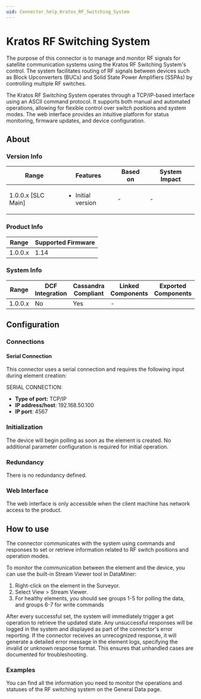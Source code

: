 ```yaml
---
uid: Connector_help_Kratos_RF_Switching_System
---
```


# Kratos RF Switching System

The purpose of this connector is to manage and monitor RF signals for satellite communication systems using the Kratos RF Switching System's control. The system facilitates routing of RF signals between devices such as Block Upconverters (BUCs) and Solid State Power Amplifiers (SSPAs) by controlling multiple RF switches.

The Kratos RF Switching System operates through a TCP/IP-based interface using an ASCII command protocol. It supports both manual and automated operations, allowing for flexible control over switch positions and system modes. The web interface provides an intuitive platform for status monitoring, firmware updates, and device configuration.

## About

### Version Info

| Range              | Features                          | Based on | System Impact |
| ------------------ | --------------------------------- | -------- | ------------- |
| 1.0.0.x [SLC Main] | <ul><li>Initial version</li></ul> | -        | -             |

### Product Info

| Range   | Supported Firmware |
| ------- | ------------------ |
| 1.0.0.x | 1.14               |

### System Info

| Range   | DCF Integration | Cassandra Compliant | Linked Components | Exported Components |
| ------- | --------------- | ------------------- | ----------------- | ------------------- |
| 1.0.0.x | No              | Yes                 | -                 |                     |

## Configuration

### Connections

#### Serial Connection

This connector uses a serial connection and requires the following input during element creation:

SERIAL CONNECTION:

- **Type of port:** TCP/IP
- **IP address/host**: 192.168.50.100
- **IP port**: 4567

### Initialization

The device will begin polling as soon as the element is created. No additional parameter configuration is required for initial operation.

### Redundancy

There is no redundancy defined.

### Web Interface

The web interface is only accessible when the client machine has network access to the product.

## How to use

The connector communicates with the system using commands and responses to set or retrieve information related to RF switch positions and operation modes.

To monitor the communication between the element and the device, you can use the built-in Stream Viewer tool in DataMiner:

1. Right-click on the element in the Surveyor.
2. Select View > Stream Viewer.
3. For healthy elements, you should see groups 1-5 for polling the data, and groups 6-7 for write commands

After every successful set, the system will immediately trigger a get operation to retrieve the updated state. Any unsuccessful responses will be logged in the system and displayed as part of the connector's error reporting. If the connector receives an unrecognized response, it will generate a detailed error message in the element logs, specifying the invalid or unknown response format. This ensures that unhandled cases are documented for troubleshooting.

### Examples

You can find all the information you need to monitor the operations and statuses of the RF switching system on the General Data page.
